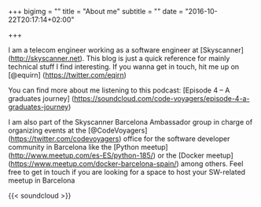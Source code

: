 +++
bigimg = ""
title = "About me"
subtitle = ""
date = "2016-10-22T20:17:14+02:00"

+++

I am a telecom engineer working as a software engineer at [Skyscanner] (http://skyscanner.net). This blog is just a quick reference for mainly technical stuff I find interesting. If you wanna get in touch, hit me up on [@equirn] (https://twitter.com/eqirn)

You can find more about me listening to this podcast: [Episode 4 – A graduates journey] (https://soundcloud.com/code-voyagers/episode-4-a-graduates-journey)

I am also part of the Skyscanner Barcelona Ambassador group in charge of organizing events at the [@CodeVoyagers] (https://twitter.com/codevoyagers) office for the software developer community in Barcelona like the [Python meetup] (http://www.meetup.com/es-ES/python-185/) or the [Docker meetup] (https://www.meetup.com/docker-barcelona-spain/) among others. Feel free to get in touch if you are looking for a space to host your SW-related meetup in Barcelona

{{< soundcloud >}}
